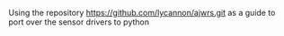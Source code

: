 Using the repository  https://github.com/lycannon/ajwrs.git as a guide to port over the sensor drivers to python
